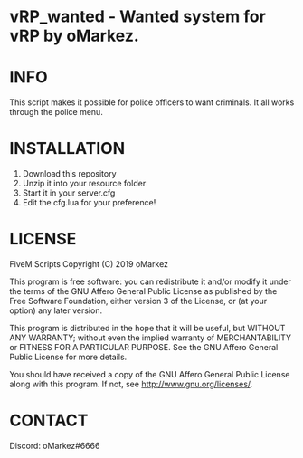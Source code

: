 # vRP_wanted - Wanted system for vRP by oMarkez.

# INFO
This script makes it possible for police officers to want criminals. It all works through the police menu.

# INSTALLATION
1. Download this repository
2. Unzip it into your resource folder
3. Start it in your server.cfg
4. Edit the cfg.lua for your preference!

# LICENSE

FiveM Scripts
Copyright (C) 2019 oMarkez

This program is free software: you can redistribute it and/or modify
it under the terms of the GNU Affero General Public License as published
by the Free Software Foundation, either version 3 of the License, or
(at your option) any later version.

This program is distributed in the hope that it will be useful,
but WITHOUT ANY WARRANTY; without even the implied warranty of
MERCHANTABILITY or FITNESS FOR A PARTICULAR PURPOSE.  See the
GNU Affero General Public License for more details.

You should have received a copy of the GNU Affero General Public License
along with this program.  If not, see <http://www.gnu.org/licenses/>.

# CONTACT
Discord: oMarkez#6666
